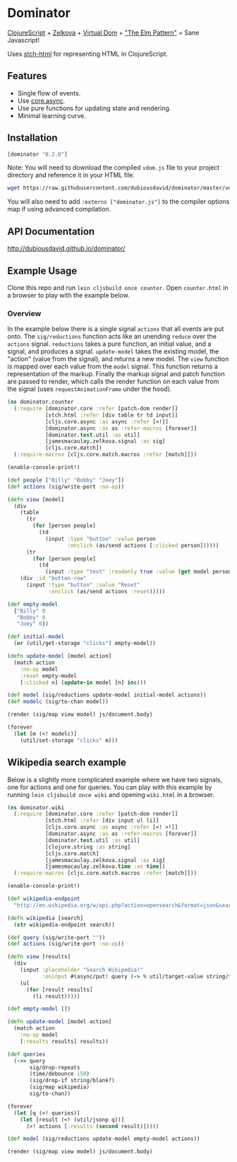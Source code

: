 # Dominator

[ClojureScript](https://github.com/clojure/clojurescript) + [Zelkova](https://github.com/jamesmacaulay/zelkova) + [Virtual Dom](https://github.com/Matt-Esch/virtual-dom) + ["The Elm Pattern"](http://elm-lang.org/) = Sane Javascript!

Uses [stch-html](https://github.com/stch-library/html) for representing HTML in ClojureScript.

## Features

* Single flow of events.
* Use [core.async](https://github.com/clojure/core.async).
* Use pure functions for updating state and rendering.
* Minimal learning curve.

## Installation

```clojure
[dominator "0.2.0"]
```

Note: You will need to download the compiled `vdom.js` file to your project directory and reference it in your HTML file.

```bash
wget https://raw.githubusercontent.com/dubiousdavid/dominator/master/vdom.js
```

You will also need to add `:externs ["dominator.js"]` to the compiler options map if using advanced compilation.

## API Documentation

http://dubiousdavid.github.io/dominator/

## Example Usage

Clone this repo and run `lein cljsbuild once counter`. Open `counter.html` in a browser to play with the example below.

### Overview

In the example below there is a single signal `actions` that all events are put onto. The `sig/reductions` function acts like an unending `reduce` over the `actions` signal. `reductions` takes a pure function, an initial value, and a signal, and produces a signal. `update-model` takes the existing model, the "action" (value from the signal), and returns a new model. The `view` function is mapped over each value from the `model` signal. This function returns a representation of the markup.  Finally the markup signal and patch function are passed to render, which calls the render function on each value from the signal (uses `requestAnimationFrame` under the hood).

```clojure
(ns dominator.counter
  (:require [dominator.core :refer [patch-dom render]]
            [stch.html :refer [div table tr td input]]
            [cljs.core.async :as async :refer [<!]]
            [dominator.async :as as :refer-macros [forever]]
            [dominator.test.util :as util]
            [jamesmacaulay.zelkova.signal :as sig]
            [cljs.core.match])
  (:require-macros [cljs.core.match.macros :refer [match]]))

(enable-console-print!)

(def people ["Billy" "Bobby" "Joey"])
(def actions (sig/write-port :no-op))

(defn view [model]
  (div
    (table
      (tr
        (for [person people]
          (td
            (input :type "button" :value person
                   :onclick (as/send actions [:clicked person])))))
      (tr
        (for [person people]
          (td
            (input :type "text" :readonly true :value (get model person))))))
    (div :id "button-row"
      (input :type "button" :value "Reset"
             :onclick (as/send actions :reset)))))

(def empty-model
  {"Billy" 0
   "Bobby" 0
   "Joey" 0})

(def initial-model
  (or (util/get-storage "clicks") empty-model))

(defn update-model [model action]
  (match action
    :no-op model
    :reset empty-model
    [:clicked n] (update-in model [n] inc)))

(def model (sig/reductions update-model initial-model actions))
(def modelc (sig/to-chan model))

(render (sig/map view model) js/document.body)

(forever
  (let [m (<! modelc)]
    (util/set-storage "clicks" m)))
```

## Wikipedia search example

Below is a slightly more complicated example where we have two signals, one for actions and one for queries. You can play with this example by running `lein cljsbuild once wiki` and opening `wiki.html` in a browser.

```clojure
(ns dominator.wiki
  (:require [dominator.core :refer [patch-dom render]]
            [stch.html :refer [div input ul li]]
            [cljs.core.async :as async :refer [<! >!]]
            [dominator.async :as as :refer-macros [forever]]
            [dominator.test.util :as util]
            [clojure.string :as string]
            [cljs.core.match]
            [jamesmacaulay.zelkova.signal :as sig]
            [jamesmacaulay.zelkova.time :as time])
  (:require-macros [cljs.core.match.macros :refer [match]]))

(enable-console-print!)

(def wikipedia-endpoint
  "http://en.wikipedia.org/w/api.php?action=opensearch&format=json&search=")

(defn wikipedia [search]
  (str wikipedia-endpoint search))

(def query (sig/write-port ""))
(def actions (sig/write-port :no-op))

(defn view [results]
  (div
    (input :placeholder "Search Wikipedia!"
           :oninput #(async/put! query (-> % util/target-value string/trim)))
    (ul
      (for [result results]
        (li result)))))

(def empty-model [])

(defn update-model [model action]
  (match action
    :no-op model
    [:results results] results))

(def queries
  (->> query
       sig/drop-repeats
       (time/debounce 150)
       (sig/drop-if string/blank?)
       (sig/map wikipedia)
       sig/to-chan))

(forever
  (let [q (<! queries)]
    (let [result (<! (util/jsonp q))]
      (>! actions [:results (second result)]))))

(def model (sig/reductions update-model empty-model actions))

(render (sig/map view model) js/document.body)
```
